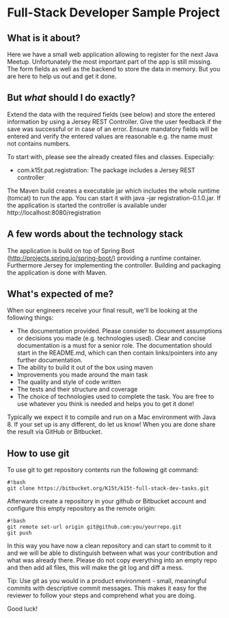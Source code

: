 # Full-Stack Developer Sample Project


## What is it about?
Here we have a small web application allowing to register for the next Java Meetup.
Unfortunately the most important part of the app is still missing. The form 
fields as well as the backend to store the data in memory. But you are here to 
help us out and get it done.
 
## But *what* should I do exactly?
Extend the data with the required fields (see below) and store the entered information by using a Jersey REST 
Controller. Give the user feedback if the save was successful or in case of an error. Ensure mandatory fields will be 
entered and verify the entered values are reasonable e.g. the name must not contains numbers.

To start with, please see the already created files and classes. Especially:

* com.k15t.pat.registration: The package includes a Jersey REST controller 

The Maven build creates a executable jar which includes the whole runtime (tomcat) to run the app.
You can start it with java -jar registration-0.1.0.jar. If the application is started the controller is
available under http://localhost:8080/registration

## A few words about the technology stack
The application is build on top of Spring Boot (http://projects.spring.io/spring-boot/) providing a runtime container. 
Furthermore Jersey for implementing the controller. Building and packaging the application is done with Maven. 

## What's expected of me?
When our engineers receive your final result, we'll be looking at the following things:

* The documentation provided. Please consider to document assumptions or decisions you made (e.g. technologies used). 
Clear and concise documentation is a must for a senior role. The documentation should start in the README.md, which can 
then contain links/pointers into any further documentation.
* The ability to build it out of the box using maven
* Improvements you made around the main task
* The quality and style of code written
* The tests and their structure and coverage
* The choice of technologies used to complete the task. You are free to use whatever you think is needed and helps you 
to get it done!

Typically we expect it to compile and run on a Mac environment with Java 8. If your set up is any different, do let us 
know! When you are done share the result via GitHub or Bitbucket.

## How to use git ##

To use git to get repository contents run the following git command:

```
#!bash
git clone https://bitbucket.org/K15t/k15t-full-stack-dev-tasks.git
```

Afterwards create a repository in your github or Bitbucket account and configure this empty repository as the remote 
origin:

```
#!bash
git remote set-url origin git@github.com:you/yourrepo.git
git push
```
In this way you have now a clean repository and can start to commit to it and we will be able to distinguish between 
what was your contribution and what was already there. Please do not copy everything into an empty repo and then add all 
files, this will make the git log and diff a mess.

Tip: Use git as you would in a product environment - small, meaningful commits with descriptive commit messages. This 
makes it easy for the reviewer to follow your steps and comprehend what you are doing.

Good luck!